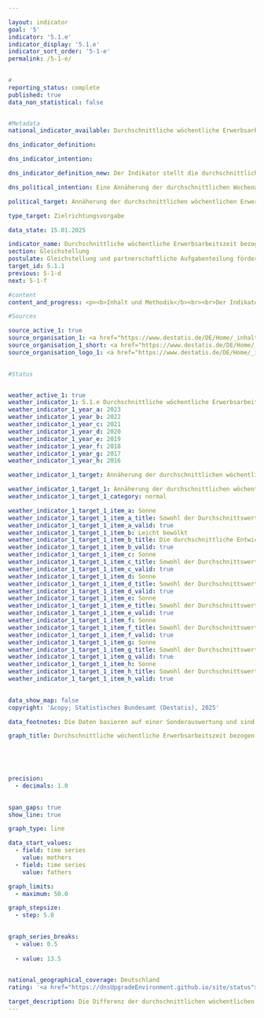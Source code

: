 ```yaml
---

layout: indicator        
goal: '5'        
indicator: '5.1.e'        
indicator_display: '5.1.e'        
indicator_sort_order: '5-1-e'        
permalink: /5-1-e/        
        

#
reporting_status: complete        
published: true        
data_non_statistical: false        


#Metadata        
national_indicator_available: Durchschnittliche wöchentliche Erwerbsarbeitszeit bezogen auf alle Mütter und Väter        

dns_indicator_definition:         

dns_indicator_intention:         

dns_indicator_definition_new: Der Indikator stellt die durchschnittliche normalerweise geleistete wöchentliche Erwerbsarbeitszeit von Müttern <abbr title="beziehungsweise" tabindex="0">bzw.</abbr> Vätern (in Stunden) dar, bezogen auf alle Mütter <abbr title="beziehungsweise" tabindex="0">bzw.</abbr> Väter mit Kindern unter 18&nbsp;Jahren im Haushalt. Dabei wird die Summe der von Müttern <abbr title="beziehungsweise" tabindex="0">bzw.</abbr> Vätern normalerweise geleisteten Arbeitsstunden je Woche durch die Anzahl der Mütter <abbr title="beziehungsweise" tabindex="0">bzw.</abbr> Väter geteilt.        

dns_political_intention: Eine Annäherung der durchschnittlichen Wochenarbeitszeiten von Müttern und Vätern soll die wirtschaftliche Eigenständigkeit von Müttern stärken, insbesondere auch für den Fall der Trennung und im Alter. Eine Annäherung der Arbeitszeiten kann eine partnerschaftliche Aufgabenteilung unterstützen und umgekehrt.        

political_target: Annäherung der durchschnittlichen wöchentlichen Erwerbsarbeitszeit bezogen auf alle Mütter und Väter        

type_target: Zielrichtungsvorgabe        

data_state: 15.01.2025        

indicator_name: Durchschnittliche wöchentliche Erwerbsarbeitszeit bezogen auf alle Mütter und Väter        
section: Gleichstellung        
postulate: Gleichstellung und partnerschaftliche Aufgabenteilung fördern        
target_id: 5.1.1        
previous: 5-1-d        
next: 5-1-f        

#content         
content_and_progress: <p><b>Inhalt und Methodik</b><br><br>Der Indikator stellt das Erwerbsverhalten von Müttern und Vätern gegenüber. Die geleisteten Arbeitsstunden beziehen sich dabei nicht nur auf erwerbstätige, sondern auf alle Mütter und Väter. Dadurch werden sowohl die unterschiedlichen Stundenumfänge von arbeitenden Müttern und Vätern als auch die unterschiedlich hohen Erwerbstätigenquoten berücksichtigt.<br><br>Für den Indikator werden Mütter und Väter im Alter von 15&nbsp;bis unter 65&nbsp;Jahren berücksichtigt, die mit mindestens einem Kind unter 18&nbsp;Jahren im Haushalt leben. Als Kinder gelten neben leiblichen Kindern auch Stief-, Pflege- und Adoptivkinder. Kinder, die noch im Haushalt der Eltern leben, dort aber bereits eigene Kinder betreuen, sowie Kinder, die in einer Lebensgemeinschaft mit einer Partnerin oder einem Partner leben, werden nicht der Herkunftsfamilie zugeordnet, sondern als eigene Familie beziehungsweise Lebensform in der Statistik erfasst.<br><br>Die Definition der Arbeitszeit folgt dem Konzept der Internationalen Arbeitsorganisation (ILO), das entgeltliche Arbeit sowie selbstständige oder mithelfende Tätigkeit umfasst. Unbezahlte Tätigkeiten wie Arbeiten im eigenen oder fremden Haushalt, Gartenarbeit, die Pflege und Betreuung von Kindern und Erwachsenen sowie ehrenamtliche Tätigkeiten werden nicht berücksichtigt.<br><br>Die Angaben beziehen sich auf die normalerweise geleistete Arbeitszeit. Gelegentliche oder einmalige Abweichungen von der vertraglich vereinbarten oder allgemein üblichen Arbeitszeit, wie beispielsweise durch Urlaub oder Krankheit, werden nicht berücksichtigt. Dadurch werden Verzerrungen, die unter anderem durch jahreszeitliche Schwankungen entstehen können, vermieden. Einschränkungen der Arbeitszeit aufgrund von Mutterschutz oder Elternzeit fließen jedoch in die Erhebung ein. Arbeitet ein Elternteil beispielsweise grundsätzlich in Vollzeit, befindet sich jedoch zum Zeitpunkt der Befragung in Elternzeit, wird die reduzierte Stundenzahl in den Indikator einbezogen.<br><br>Die Daten stammen aus dem Mikrozensus, einer jährlichen Stichprobenerhebung, die 1&nbsp;% der Bevölkerung in Deutschland umfasst. Aufgrund einer umfassenden Neugestaltung des Mikrozensus im Jahr 2020&nbsp;sind die ab diesem Jahr erhobenen Daten nur eingeschränkt mit den Vorjahresdaten vergleichbar.<br><br><b>Entwicklung</b><br><br>Die durchschnittliche Arbeitszeit der Väter lag seit 2005&nbsp;stets über 35&nbsp;Stunden pro Woche und erreichte im Jahr 2012&nbsp;mit 38,8&nbsp;Stunden den höchsten Wert. Der mit 36,5&nbsp;Stunden deutlich niedrigere Wert im Jahr 2020&nbsp;könnte einerseits auf die zuvor genannten Änderungen der Datenquelle zurückzuführen sein, andererseits jedoch auch durch die Auswirkungen der <abbr title="Coronavirus SARS-CoV-2" tabindex="0">COVID-19</abbr>-Pandemie, einschließlich der reduzierten Erwerbstätigkeit und der Schließungen von Schulen und Betreuungseinrichtungen, beeinflusst worden sein. 2023&nbsp;betrug die durchschnittliche Wochenarbeitszeit der Väter 36,8&nbsp;Stunden.<br><br>Die durchschnittliche wöchentliche Arbeitszeit der Mütter stieg zwischen 2006&nbsp;und 2023&nbsp;kontinuierlich an, mit Ausnahme des Jahres 2020. Im Jahr 2023&nbsp;lag sie bei 19,2&nbsp;Stunden. Dies entspricht etwas mehr als der Hälfte der durchschnittlichen Arbeitszeit der Väter.<br><br>Die Verringerung der Differenz zwischen den Erwerbsarbeitszeiten von Müttern und Vätern von 21,2&nbsp;Stunden im Jahr 2006&nbsp;auf 17,6&nbsp;Stunden im Jahr 2023, die insbesondere auf eine gestiegene Ar-beitszeit der Mütter zurückzuführen ist, zeigt, dass sich die Erwerbsbeteiligung von Müttern verän-dert hat. Die Veränderung könnte auf eine zunehmende Flexibilität und Familienfreundlichkeit auf dem Arbeitsmarkt, verbesserte Rahmenbedingungen für eine Vereinbarkeit von Familie und Beruf sowie andere gesellschaftliche Entwicklungen zurückzuführen sein. Während die Arbeitszeit der Väter weitgehend konstant geblieben ist, zeigt sich bei Müttern eine zunehmende Integration in den Ar-beitsmarkt.<br><br>Der Indikator stellt lediglich die Unterschiede in den quantitativen Umfängen der Erwerbstätigkeit dar. Er gibt daher keine Auskunft über die zugrundeliegenden Ursachen oder Motivationen, warum sich die Erwerbsarbeitszeiten nicht deutlicher annähern, wie etwa fehlende Betreuungsmöglichkei-ten, der Wunsch mehr Zeit mit den Kindern zu verbringen, eine unterschiedliche Bezahlung der bei-den Elternteile oder ein alleiniges Erziehen der Kinder, das überwiegend von Müttern geleistet wird.<br><br>Das politisch festgelegte Ziel ist eine Annäherung der durchschnittlichen wöchentlichen Erwerbsarbeitszeit von Müttern und Vätern. Derzeit wird diese Annäherung überwiegend durch eine Erhöhung der Arbeitszeit von Müttern erreicht, während die Arbeitszeit von Vätern nur geringfügig sank.</p>                

#Sources        

source_active_1: true
source_organisation_1: <a href="https://www.destatis.de/DE/Home/_inhalt.html" target="_blank">Statistisches Bundesamt</a>
source_organisation_1_short: <a href="https://www.destatis.de/DE/Home/_inhalt.html" target="_blank">Statistisches Bundesamt</a>
source_organisation_logo_1: <a href="https://www.destatis.de/DE/Home/_inhalt.html" target="_blank"><img src="https://dnsTestEnvironment.github.io/dns-indicators/public/OrgImgDe/destatis.png" alt="Statistisches Bundesamt" title=" Klicken Sie hier um zur Homepage der Organisation Statistisches Bundesamt zu gelangen." style="height:60px; width:148px; border:transparent"/></a>
        

#Status        


weather_active_1: true
weather_indicator_1: 5.1.e Durchschnittliche wöchentliche Erwerbsarbeitszeit bezogen auf alle Mütter und Väter
weather_indicator_1_year_a: 2023
weather_indicator_1_year_b: 2022
weather_indicator_1_year_c: 2021
weather_indicator_1_year_d: 2020
weather_indicator_1_year_e: 2019
weather_indicator_1_year_f: 2018
weather_indicator_1_year_g: 2017
weather_indicator_1_year_h: 2016

weather_indicator_1_target: Annäherung der durchschnittlichen wöchentlichen Erwerbsarbeitszeit bezogen auf alle Mütter und Väter

weather_indicator_1_target_1: Annäherung der durchschnittlichen wöchentlichen Erwerbsarbeitszeit bezogen auf alle Mütter und Väter
weather_indicator_1_target_1_category: normal

weather_indicator_1_target_1_item_a: Sonne
weather_indicator_1_target_1_item_a_title: Sowohl der Durchschnittswert als auch die vorangegangene jährliche Veränderung deuteten in 2023 in die richtige Richtung.
weather_indicator_1_target_1_item_a_valid: true
weather_indicator_1_target_1_item_b: Leicht bewölkt
weather_indicator_1_target_1_item_b_title: Die durchschnittliche Entwicklung zielte in 2022 in die richtige Richtung, im vorangegangenen Jahr ergab sich jedoch eine Entwicklung in die falsche Richtung oder gar keine Veränderung.
weather_indicator_1_target_1_item_b_valid: true
weather_indicator_1_target_1_item_c: Sonne
weather_indicator_1_target_1_item_c_title: Sowohl der Durchschnittswert als auch die vorangegangene jährliche Veränderung deuteten in 2021 in die richtige Richtung.
weather_indicator_1_target_1_item_c_valid: true
weather_indicator_1_target_1_item_d: Sonne
weather_indicator_1_target_1_item_d_title: Sowohl der Durchschnittswert als auch die vorangegangene jährliche Veränderung deuteten in 2020 in die richtige Richtung.
weather_indicator_1_target_1_item_d_valid: true
weather_indicator_1_target_1_item_e: Sonne
weather_indicator_1_target_1_item_e_title: Sowohl der Durchschnittswert als auch die vorangegangene jährliche Veränderung deuteten in 2019 in die richtige Richtung.
weather_indicator_1_target_1_item_e_valid: true
weather_indicator_1_target_1_item_f: Sonne
weather_indicator_1_target_1_item_f_title: Sowohl der Durchschnittswert als auch die vorangegangene jährliche Veränderung deuteten in 2018 in die richtige Richtung.
weather_indicator_1_target_1_item_f_valid: true
weather_indicator_1_target_1_item_g: Sonne
weather_indicator_1_target_1_item_g_title: Sowohl der Durchschnittswert als auch die vorangegangene jährliche Veränderung deuteten in 2017 in die richtige Richtung.
weather_indicator_1_target_1_item_g_valid: true
weather_indicator_1_target_1_item_h: Sonne
weather_indicator_1_target_1_item_h_title: Sowohl der Durchschnittswert als auch die vorangegangene jährliche Veränderung deuteten in 2016 in die richtige Richtung.
weather_indicator_1_target_1_item_h_valid: true        
        

data_show_map: false        
copyright: '&copy; Statistisches Bundesamt (Destatis), 2025'        

data_footnotes: Die Daten basieren auf einer Sonderauswertung und sind nicht öffentlich zugänglich.<br>• Aufgrund einer umfassenden Neugestaltung des Mikrozensus ist ein Vergleich der Daten des Erhebungsjahres 2020&nbsp;mit den Vorjahren nur eingeschränkt möglich (Zeitreihenbruch).        

graph_title: Durchschnittliche wöchentliche Erwerbsarbeitszeit bezogen auf alle Mütter und Väter (mit Kindern unter 18 Jahren im Haushalt)        

        

        

precision: 
  - decimals: 1.0
            

span_gaps: true        
show_line: true        

graph_type: line                

data_start_values: 
  - field: time series
    value: mothers
  - field: time series
    value: fathers        

graph_limits: 
  - maximum: 50.0        

graph_stepsize: 
  - step: 5.0
            

graph_series_breaks: 
  - value: 0.5
    
  - value: 13.5
                            

national_geographical_coverage: Deutschland                
rating: '<a href="https://dnsUpgradeEnvironment.github.io/site/status"><img src="https://sdg-indikatoren.de/public/Wettersymbole/Sonne.png" title="Sowohl der Durchschnittswert als auch die vorangegangene jährliche Veränderung deuteten in 2023 in die richtige Richtung." alt="Wettersymbol Sonne"/></a>'        

target_description: Die Differenz der durchschnittlichen wöchentlichen Erwerbsarbeitszeit zwischen Müttern und Vätern soll sinken.<br><br>Ausgehend von der Zielformulierung, die nicht weiter definiert, ob das politisch festgelegte Ziel durch einen Anstieg der Arbeitszeit der Mütter oder eine Verringerung der Arbeitszeit der Väter erfolgen soll, fand im Durchschnitt der letzten sechs Jahre, wie auch in letzten Jahr (2023), die gewünschte Verringerung der Differenz statt. Der Indikator 5.1.e wird für das Jahr 2022&nbsp;mit "Sonne" bewertet.        
---
```


